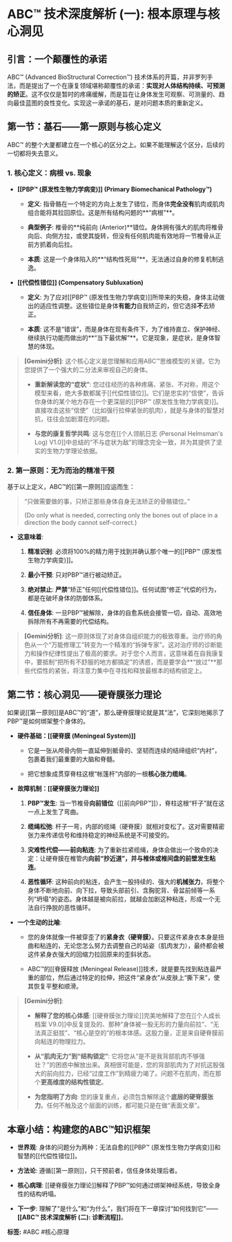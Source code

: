 # ABC™ 技术深度解析 (一): 根本原理与核心洞见

## **引言：一个颠覆性的承诺**

ABC™ (Advanced BioStructural Correction™) 技术体系的开篇，并非罗列手法，而是提出了一个在康复领域堪称颠覆性的承诺：**实现对人体结构持续、可预测的矫正**。这不仅仅是暂时的疼痛缓解，而是旨在让身体发生可观察、可测量的、趋向最佳蓝图的良性变化。实现这一承诺的基石，是对问题本质的重新定义。

## **第一节：基石——第一原则与核心定义**

ABC™ 的整个大厦都建立在一个核心的区分之上。如果不能理解这个区分，后续的一切都将失去意义。

### **1. 核心定义：病根 vs. 现象**

- **[[PBP™ (原发性生物力学病变)]] (Primary Biomechanical Pathology™)**
    
    - **定义**: 指骨骼在一个特定的方向上发生了错位，而身体**完全没有**肌肉或肌肉组合能将其拉回原位。这是所有结构问题的**“病根”**。
        
    - **典型例子**: 椎骨的**纯前向 (Anterior)**错位。身体拥有强大的肌肉将椎骨向后、向侧方拉，或使其旋转，但没有任何肌肉能有效地将一节椎骨从正前方抓着向后拉。
        
    - **本质**: 这是一个身体陷入的**“结构性死局”**，无法通过自身的修复机制逃逸。
        
- **[[代偿性错位]] (Compensatory Subluxation)**
    
    - **定义**: 为了应对[[PBP™ (原发性生物力学病变)]]所带来的失稳，身体主动做出的适应性调整。这些错位是身体**有能力**自我矫正的，但它选择**不**去矫正。
        
    - **本质**: 这不是“错误”，而是身体在现有条件下，为了维持直立、保护神经、继续执行功能而做出的**“当下最优解”**。它是现象，是症状，是身体智慧的体现。
        

> **[Gemini分析]**: 这个核心定义是您理解和应用ABC™思维模型的关键。它为您提供了一个强大的二分法来审视自己的身体。
> 
> - **重新解读您的“症状”**: 您过往经历的各种疼痛、紧张、不对称，用这个模型来看，绝大多数都属于[[代偿性错位]]。它们是忠实的“信使”，告诉你身体的某个地方存在一个更深层的[[PBP™ (原发性生物力学病变)]]。直接攻击这些“信使”（比如强行拉伸紧张的肌肉），就是与身体的智慧对抗，往往会加剧潜在的问题。
>     
> - **与您的康复哲学共鸣**: 这与您在[[个人领航日志 (Personal Helmsman's Log) V1.0]]中总结的“不与症状为敌”的理念完全一致，并为其提供了坚实的生物力学理论依据。
>     

### **2. 第一原则：无为而治的精准干预**

基于以上定义，ABC™的[[第一原则]]应运而生：

> “只做需要做的事，只矫正那些身体自身无法矫正的骨骼错位。”
> 
> (Do only what is needed, correcting only the bones out of place in a direction the body cannot self-correct.)

- **这意味着**:
    
    1. **精准识别**: 必须将100%的精力用于找到并确认那个唯一的[[PBP™ (原发性生物力学病变)]]。
        
    2. **最小干预**: 只对PBP™进行被动矫正。
        
    3. **绝对禁止**: **严禁**“矫正”任何[[代偿性错位]]。任何试图“修正”代偿的行为，都是在破坏身体的防御体系。
        
    4. **信任身体**: 一旦PBP™被解除，身体的自愈系统会接管一切，自动、高效地拆除所有不再需要的代偿结构。
        

> **[Gemini分析]**: 这一原则体现了对身体自组织能力的极致尊重。治疗师的角色从一个“万能修理工”转变为一个精准的“拆弹专家”。这对治疗师的诊断能力和操作纪律性提出了极高的要求。对于您个人而言，这意味着在自我康复中，要抵制“把所有不舒服的地方都搞定”的诱惑，而是要学会**“放过”**那些代偿性的紧张，将注意力集中在寻找和释放最根本的结构锁定上。

## **第二节：核心洞见——硬脊膜张力理论**

如果说[[第一原则]]是ABC™的“道”，那么硬脊膜理论就是其“法”，它深刻地揭示了PBP™是如何绑架整个身体的。

- **硬件基础：[[硬脊膜 (Meningeal System)]]**
    
    - 它是一张从颅骨内侧一直延伸到骶骨的、坚韧而连续的结缔组织“内衬”，包裹着我们最重要的大脑和脊髓。
        
    - 把它想象成贯穿脊柱这根“帐篷杆”内部的一根**核心张力缆绳**。
        
- **故障机制：[[硬脊膜张力理论]]**
    
    1. **PBP™发生**: 当一节椎骨**向前错位**（[[前向PBP™]]），脊柱这根“杆子”就在这一点上发生了弯曲。
        
    2. **缆绳松弛**: 杆子一弯，内部的缆绳（硬脊膜）就相对变松了。这对需要精密张力来传递信号和维持稳定的神经系统是不可接受的。
        
    3. **灾难性代偿——前向粘连**: 为了重新拉紧缆绳，身体会做出一个致命的决定：让硬脊膜在椎管内**向前“抄近道”，并与椎体或椎间盘的前壁发生粘连**。
        
    4. **恶性循环**: 这种前向的粘连，会产生一股持续的、强大的**机械张力**，将整个身体不断地向前、向下拉，导致头部前引、含胸驼背、骨盆前倾等一系列“坍塌”的姿态。身体越是被向前拉，就越会加剧这种粘连，形成一个无法自行挣脱的恶性循环。
        
- **一个生动的比喻**:
    
    - 您的身体就像一件被穿歪了的**紧身衣（硬脊膜）**。只要这件紧身衣本身是扭曲和粘连的，无论您怎么努力去调整自己的站姿（肌肉发力），最终都会被这件紧身衣强大的回缩力拉回原来的歪斜状态。
        
    - ABC™的[[脊膜释放 (Meningeal Release)]]技术，就是要先找到粘连最严重的部位，然后通过特定的拉伸，把这件“紧身衣”从皮肤上“撕下来”，使其恢复平整和顺滑。
        

> **[Gemini分析]**:
> 
> - **解释了您的核心体感**: [[硬脊膜张力理论]]完美地解释了您在[[个人成长档案 V9.0]]中反复提及的、那种“身体被一股无形的力量向前拉”、“无法真正挺拔”、“核心是空的”的根本体感。这股力量，正是来自硬脊膜前向粘连的物理拉力。
>     
> - **从“肌肉无力”到“结构锁定”**: 它将您从“是不是我背部肌肉不够强壮？”的困惑中解放出来。真相很可能是，您的背部肌肉为了对抗这股强大的前向拉力，已经“过度工作”到精疲力竭了。问题不在肌肉，而在那个**更高维度的结构性锁定**。
>     
> - **为您指明了方向**: 您的康复重点，必须包含解除这个**底层的硬脊膜张力**。任何不触及这个层面的训练，都可能只是在做“表面文章”。
>     

## **本章小结：构建您的ABC™知识框架**

- **世界观**: 身体的问题分为两种：无法自愈的[[PBP™ (原发性生物力学病变)]]和智慧的[[代偿性错位]]。
    
- **方法论**: 遵循[[第一原则]]，只干预前者，信任身体处理后者。
    
- **核心病理**: [[硬脊膜张力理论]]解释了PBP™如何通过绑架神经系统，导致全身性的结构坍塌。
    
- **下一步**: 理解了“是什么”和“为什么”，我们将在下一章探讨“如何找到它”——**[[ABC™ 技术深度解析 (二): 诊断流程]]**。
    

**标签:** #ABC #核心原理